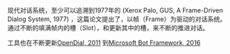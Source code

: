 
现代对话系统，至少可以追溯到1977年的
(Xerox Palo, GUS, A Frame-Driven Dialog System, 1977)
，这篇论文提出了，以帧（Frame）为驱动的对话系统。
通过不断的填满帧内的槽（Slot），和更新其中的槽，来不断的推进对话。

工具也在不断更新[OpenDial, 2011](https://github.com/plison/opendial)
到[Microsoft Bot Framework, 2016](https://blog.botframework.com/2016/03/30/botframework/)
